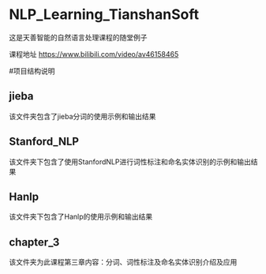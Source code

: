# NLP_Learning_TianshanSoft
这是天善智能的自然语言处理课程的随堂例子

课程地址 https://www.bilibili.com/video/av46158465

#项目结构说明
## jieba
该文件夹包含了jieba分词的使用示例和输出结果
## Stanford_NLP
该文件夹下包含了使用StanfordNLP进行词性标注和命名实体识别的示例和输出结果
## Hanlp
该文件夹下包含了Hanlp的使用示例和输出结果
## chapter_3
该文件夹为此课程第三章内容：分词、词性标注及命名实体识别介绍及应用